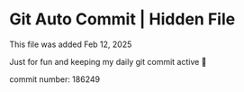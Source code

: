 # Git Auto Commit | Hidden File

This file was added Feb 12, 2025

Just for fun and keeping my daily git commit active 🤪

commit number: 186249
